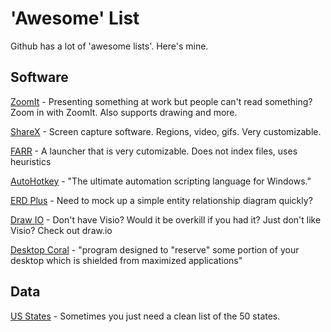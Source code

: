 # 'Awesome' List
Github has a lot of 'awesome lists'. Here's mine.

## Software

[ZoomIt](https://docs.microsoft.com/en-us/sysinternals/downloads/zoomit) - Presenting something at work but people can't read something? Zoom in with ZoomIt. Also supports drawing and more.

[ShareX](https://getsharex.com/) - Screen capture software. Regions, video, gifs. Very customizable.

[FARR](https://www.donationcoder.com/software/mouser/popular-apps/farr) - A launcher that is very cutomizable. Does not index files, uses heuristics

[AutoHotkey](https://autohotkey.com/) - "The ultimate automation scripting language for Windows."

[ERD Plus](https://erdplus.com/#/standalone) - Need to mock up a simple entity relationship diagram quickly? 

[Draw IO](https://www.draw.io/) - Don't have Visio? Would it be overkill if you had it? Just don't like Visio? Check out draw.io

[Desktop Coral](http://www.donationcoder.com/software/mouser/other-windows-apps/desktopcoral) - "program designed to "reserve" some portion of your desktop which is shielded from maximized applications"

## Data

[US States](https://github.com/click-here/Awesome/blob/master/Data/50states.txt) - Sometimes you just need a clean list of the 50 states.
